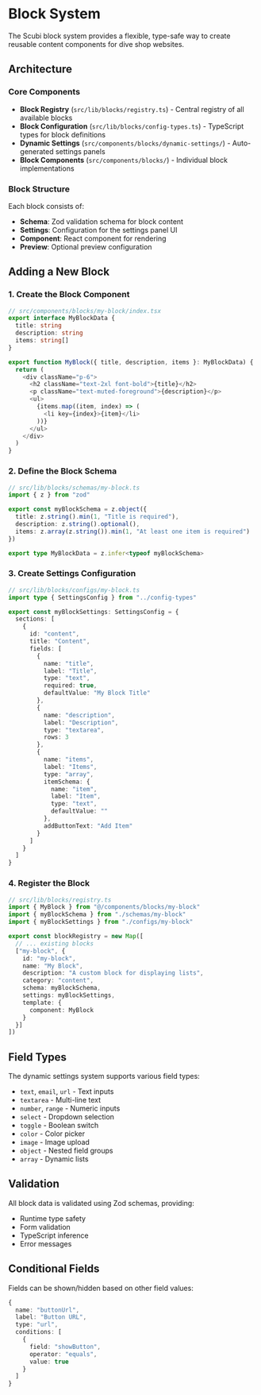 # Block System

The Scubi block system provides a flexible, type-safe way to create reusable content components for dive shop websites.

## Architecture

### Core Components

- **Block Registry** (`src/lib/blocks/registry.ts`) - Central registry of all available blocks
- **Block Configuration** (`src/lib/blocks/config-types.ts`) - TypeScript types for block definitions
- **Dynamic Settings** (`src/components/blocks/dynamic-settings/`) - Auto-generated settings panels
- **Block Components** (`src/components/blocks/`) - Individual block implementations

### Block Structure

Each block consists of:
- **Schema**: Zod validation schema for block content
- **Settings**: Configuration for the settings panel UI
- **Component**: React component for rendering
- **Preview**: Optional preview configuration

## Adding a New Block

### 1. Create the Block Component

```typescript
// src/components/blocks/my-block/index.tsx
export interface MyBlockData {
  title: string
  description: string
  items: string[]
}

export function MyBlock({ title, description, items }: MyBlockData) {
  return (
    <div className="p-6">
      <h2 className="text-2xl font-bold">{title}</h2>
      <p className="text-muted-foreground">{description}</p>
      <ul>
        {items.map((item, index) => (
          <li key={index}>{item}</li>
        ))}
      </ul>
    </div>
  )
}
```

### 2. Define the Block Schema

```typescript
// src/lib/blocks/schemas/my-block.ts
import { z } from "zod"

export const myBlockSchema = z.object({
  title: z.string().min(1, "Title is required"),
  description: z.string().optional(),
  items: z.array(z.string()).min(1, "At least one item is required")
})

export type MyBlockData = z.infer<typeof myBlockSchema>
```

### 3. Create Settings Configuration

```typescript
// src/lib/blocks/configs/my-block.ts
import type { SettingsConfig } from "../config-types"

export const myBlockSettings: SettingsConfig = {
  sections: [
    {
      id: "content",
      title: "Content",
      fields: [
        {
          name: "title",
          label: "Title",
          type: "text",
          required: true,
          defaultValue: "My Block Title"
        },
        {
          name: "description", 
          label: "Description",
          type: "textarea",
          rows: 3
        },
        {
          name: "items",
          label: "Items",
          type: "array",
          itemSchema: {
            name: "item",
            label: "Item",
            type: "text",
            defaultValue: ""
          },
          addButtonText: "Add Item"
        }
      ]
    }
  ]
}
```

### 4. Register the Block

```typescript
// src/lib/blocks/registry.ts
import { MyBlock } from "@/components/blocks/my-block"
import { myBlockSchema } from "./schemas/my-block"
import { myBlockSettings } from "./configs/my-block"

export const blockRegistry = new Map([
  // ... existing blocks
  ["my-block", {
    id: "my-block",
    name: "My Block",
    description: "A custom block for displaying lists",
    category: "content",
    schema: myBlockSchema,
    settings: myBlockSettings,
    template: {
      component: MyBlock
    }
  }]
])
```

## Field Types

The dynamic settings system supports various field types:

- `text`, `email`, `url` - Text inputs
- `textarea` - Multi-line text
- `number`, `range` - Numeric inputs  
- `select` - Dropdown selection
- `toggle` - Boolean switch
- `color` - Color picker
- `image` - Image upload
- `object` - Nested field groups
- `array` - Dynamic lists

## Validation

All block data is validated using Zod schemas, providing:
- Runtime type safety
- Form validation
- TypeScript inference
- Error messages

## Conditional Fields

Fields can be shown/hidden based on other field values:

```typescript
{
  name: "buttonUrl",
  label: "Button URL", 
  type: "url",
  conditions: [
    {
      field: "showButton",
      operator: "equals",
      value: true
    }
  ]
}
```
